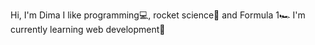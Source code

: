 Hi, I'm Dima
I like programming💻, rocket science🚀 and Formula 1🏎
I'm currently learning web development🌱
